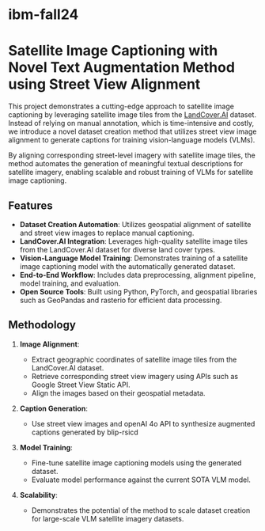 # ibm-fall24

# Satellite Image Captioning with Novel Text Augmentation Method using Street View Alignment

This project demonstrates a cutting-edge approach to satellite image captioning by leveraging satellite image tiles from the [LandCover.AI](https://landcover.ai/) dataset. Instead of relying on manual annotation, which is time-intensive and costly, we introduce a novel dataset creation method that utilizes street view image alignment to generate captions for training vision-language models (VLMs). 

By aligning corresponding street-level imagery with satellite image tiles, the method automates the generation of meaningful textual descriptions for satellite imagery, enabling scalable and robust training of VLMs for satellite image captioning.

## Features

- **Dataset Creation Automation**: Utilizes geospatial alignment of satellite and street view images to replace manual captioning.
- **LandCover.AI Integration**: Leverages high-quality satellite image tiles from the LandCover.AI dataset for diverse land cover types.
- **Vision-Language Model Training**: Demonstrates training of a satellite image captioning model with the automatically generated dataset.
- **End-to-End Workflow**: Includes data preprocessing, alignment pipeline, model training, and evaluation.
- **Open Source Tools**: Built using Python, PyTorch, and geospatial libraries such as GeoPandas and rasterio for efficient data processing.

## Methodology

1. **Image Alignment**:
   - Extract geographic coordinates of satellite image tiles from the LandCover.AI dataset.
   - Retrieve corresponding street view imagery using APIs such as Google Street View Static API.
   - Align the images based on their geospatial metadata.

2. **Caption Generation**:
   - Use street view images and openAI 4o API to synthesize augmented captions generated by blip-rsicd 

3. **Model Training**:
   - Fine-tune satellite image captioning models using the generated dataset.
   - Evaluate model performance against the current SOTA VLM model.

4. **Scalability**:
   - Demonstrates the potential of the method to scale dataset creation for large-scale VLM satellite imagery datasets.

